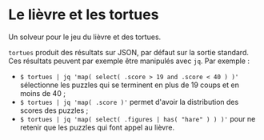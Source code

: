 # Le lièvre et les tortues

Un solveur pour le jeu du lièvre et des tortues.

`tortues` produit des résultats sur JSON, par défaut sur la sortie
standard. Ces résultats peuvent par exemple être manipulés avec
`jq`. Par exemple :
* `$ tortues | jq 'map( select( .score > 19 and .score < 40 ) )'`
 sélectionne les puzzles qui se terminent en plus de 19 coups et en
 moins de 40 ;
* `$ tortues | jq 'map( .score )'` permet d'avoir la distribution des
scores des puzzles ;
* `$ tortues | jq 'map( select( .figures | has( "hare" ) ) )'` pour ne
retenir que les puzzles qui font appel au lièvre.
